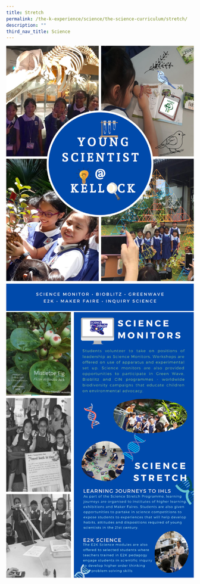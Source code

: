 ```yaml
---
title: Stretch
permalink: /the-k-experience/science/the-science-curriculum/stretch/
description: ""
third_nav_title: Science
---
```

<img src="/images/stretch1.jpg">
<img src="/images/stretch2.jpg">